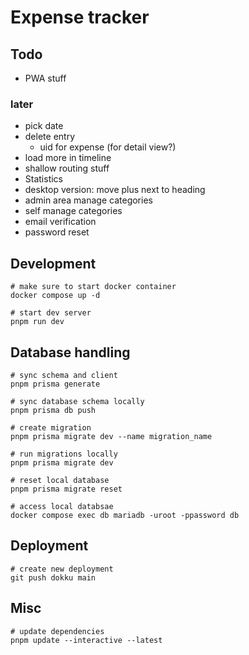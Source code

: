 # Expense tracker

## Todo

- PWA stuff

### later

- pick date
- delete entry
  - uid for expense (for detail view?)
- load more in timeline
- shallow routing stuff
- Statistics
- desktop version: move plus next to heading
- admin area manage categories
- self manage categories
- email verification
- password reset

## Development

```
# make sure to start docker container
docker compose up -d

# start dev server
pnpm run dev
```

## Database handling

```
# sync schema and client
pnpm prisma generate

# sync database schema locally
pnpm prisma db push

# create migration
pnpm prisma migrate dev --name migration_name

# run migrations locally
pnpm prisma migrate dev

# reset local database
pnpm prisma migrate reset

# access local databsae
docker compose exec db mariadb -uroot -ppassword db
```

## Deployment

```
# create new deployment
git push dokku main
```

## Misc

```
# update dependencies
pnpm update --interactive --latest
```
